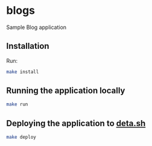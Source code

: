 # blogs
Sample Blog application


## Installation

Run:

```bash
make install
```


## Running the application locally

```bash
make run
```


## Deploying the application to [deta.sh](https://deta.sh)

```bash
make deploy
```
